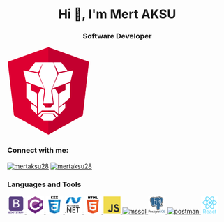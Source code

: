 <h1 align="center">Hi 👋, I'm Mert AKSU</h1>
<h3 align="center">Software Developer</h3>


<?xml version="1.0" encoding="UTF-8"?>
<svg width="188px" height="200px" viewBox="0 0 188 200" version="1.1" xmlns="http://www.w3.org/2000/svg" xmlns:xlink="http://www.w3.org/1999/xlink">
    <!-- Generator: Sketch 40.1 (33804) - http://www.bohemiancoding.com/sketch -->
    <title>Group 2</title>
    <desc>Created with Sketch.</desc>
    <defs></defs>
    <g id="Page-1" stroke="none" stroke-width="1" fill="none" fill-rule="evenodd">
        <g id="Group-2">
            <polygon id="Shape" fill="#DD0031" points="94 0 94 0 94 0 0.9 33.2 15.1 156.3 94 200 94 200 94 200 172.9 156.3 187.1 33.2"></polygon>
            <polygon id="Shape" fill="#C3002F" points="94 0 94 22.2 94 22.1 94 123.4 94 123.4 94 200 94 200 172.9 156.3 187.1 33.2"></polygon>
            <g id="Clipped" transform="translate(37.000000, 34.000000)" fill="#FFFFFF">
                <g id="Group">
                    <polygon id="Shape" points="47.417 60.122 6.819 44.987 0.673 19.068 32.881 25.512"></polygon>
                    <polygon id="Shape" points="67.199 60.122 107.802 44.987 113.955 19.068 81.729 25.512"></polygon>
                    <polygon id="Shape" points="34.083 23.115 13.55 19.068 27.485 0.637 45.018 0.637"></polygon>
                    <polygon id="Shape" points="80.232 23.115 100.76 19.068 86.824 0.637 69.298 0.637"></polygon>
                    <polygon id="Shape" points="77.891 27.886 63.376 65.743 67.719 94.476 46.146 94.476 51.037 65.702 36.478 27.886 45.92 0.637 68.24 0.637"></polygon>
                    <polygon id="Shape" points="16.776 63.939 31.007 71.586 31.007 101.778 7.629 81.776 7.629 47.982 16.776 51.732"></polygon>
                    <polygon id="Shape" points="97.388 63.939 83.152 71.586 83.152 101.778 106.536 81.776 106.536 47.982 97.388 51.732"></polygon>
                    <polygon id="Shape" points="72.519 60.646 67.199 63.421 67.199 68.631 70.529 96.325 63.394 103.577 57.189 103.635 50.979 103.577 43.838 96.325 47.174 68.631 47.174 63.421 41.866 60.646 34.505 73.011 34.505 117.905 42.104 110.937 57.189 110.771 72.275 110.937 79.856 117.905 79.856 73.011"></polygon>
                    <polygon id="Shape" points="67.048 133.991 47.186 133.991 40.23 126.84 47.186 119.687 67.048 119.687 74.23 126.84"></polygon>
                    <polygon id="Shape" points="31.007 119.687 18.043 105.299 18.043 95.48 31.007 103.953"></polygon>
                    <polygon id="Shape" points="82.788 119.687 95.741 105.299 95.741 95.48 82.788 103.953"></polygon>
                    <polygon id="Shape" points="70.639 117.905 43.728 117.905 38.391 125.214 34.505 123.189 43.601 114.065 70.865 114.065 79.856 123.189 76.04 125.214"></polygon>
                </g>
            </g>
            <g id="Clipped" transform="translate(36.000000, 34.000000)" fill="#FFFFFF">
                <g id="Group">
                    <polygon id="Shape" points="47.417 60.036 6.819 44.903 0.673 18.984 32.881 25.428"></polygon>
                    <polygon id="Shape" points="67.199 60.036 107.802 44.903 113.955 18.984 81.729 25.428"></polygon>
                    <polygon id="Shape" points="34.083 23.031 13.55 18.984 27.485 0.553 45.018 0.553"></polygon>
                    <polygon id="Shape" points="80.238 23.031 100.76 18.984 86.824 0.553 69.298 0.553"></polygon>
                    <polygon id="Shape" points="77.891 27.799 63.376 65.659 67.719 94.394 46.146 94.394 51.037 65.618 36.478 27.799 45.914 0.553 68.245 0.553"></polygon>
                    <polygon id="Shape" points="16.776 63.855 31.007 71.502 31.007 101.691 7.641 81.69 7.641 47.898 16.776 51.645"></polygon>
                    <polygon id="Shape" points="97.388 63.855 83.152 71.502 83.152 101.691 106.536 81.69 106.536 47.898 97.388 51.645"></polygon>
                    <polygon id="Shape" points="72.519 60.562 67.199 63.334 67.199 68.547 70.529 96.245 63.394 103.495 57.189 103.542 50.974 103.495 43.838 96.245 47.169 68.547 47.169 63.334 41.86 60.562 34.505 72.927 34.505 117.819 42.104 110.851 57.189 110.689 72.27 110.851 79.85 117.819 79.85 72.927"></polygon>
                    <polygon id="Shape" points="67.048 133.911 47.186 133.911 40.23 126.753 47.186 119.6 67.048 119.6 74.224 126.753"></polygon>
                    <polygon id="Shape" points="31.007 119.6 18.043 105.218 18.043 95.4 31.007 103.865"></polygon>
                    <polygon id="Shape" points="82.788 119.6 95.741 105.218 95.741 95.4 82.788 103.865"></polygon>
                    <polygon id="Shape" points="70.639 117.819 43.728 117.819 38.391 125.128 34.505 123.11 43.601 113.984 70.865 113.984 79.85 123.11 76.04 125.128"></polygon>
                </g>
            </g>
        </g>
    </g>
</svg>


<h3 align="left">Connect with me:</h3>
<p align="left">
<a href="https://linkedin.com/in/mertaksu28" target="blank"><img align="center" src="https://raw.githubusercontent.com/rahuldkjain/github-profile-readme-generator/master/src/images/icons/Social/linked-in-alt.svg" alt="mertaksu28" height="30" width="40" /></a>
<a href="https://instagram.com/mertaksu28" target="blank"><img align="center" src="https://raw.githubusercontent.com/rahuldkjain/github-profile-readme-generator/master/src/images/icons/Social/instagram.svg" alt="mertaksu28" height="30" width="40" /></a>
</p>

<h3 align="left">Languages and Tools</h3>


<a href="https://getbootstrap.com" target="_blank"> <img src="https://raw.githubusercontent.com/devicons/devicon/master/icons/bootstrap/bootstrap-plain-wordmark.svg" alt="bootstrap" width="40" height="40"/> </a>
<a href="https://www.w3schools.com/cs/" target="_blank"> <img src="https://raw.githubusercontent.com/devicons/devicon/master/icons/csharp/csharp-original.svg" alt="csharp" width="40" height="40"/> </a> 
<a href="https://www.w3schools.com/css/" target="_blank"> <img src="https://raw.githubusercontent.com/devicons/devicon/master/icons/css3/css3-original-wordmark.svg" alt="css3" width="40" height="40"/> </a>
<a href="https://dotnet.microsoft.com/" target="_blank"> <img src="https://raw.githubusercontent.com/devicons/devicon/master/icons/dot-net/dot-net-original-wordmark.svg" alt="dotnet" width="40" height="40"/> </a> 
<a href="https://www.w3.org/html/" target="_blank"> <img src="https://raw.githubusercontent.com/devicons/devicon/master/icons/html5/html5-original-wordmark.svg" alt="html5" width="40" height="40"/> </a> <a href="https://developer.mozilla.org/en-US/docs/Web/JavaScript" target="_blank"> <img src="https://raw.githubusercontent.com/devicons/devicon/master/icons/javascript/javascript-original.svg" alt="javascript" width="40" height="40"/> </a> <a href="https://www.microsoft.com/en-us/sql-server" target="_blank"> <img src="https://www.svgrepo.com/show/303229/microsoft-sql-server-logo.svg" alt="mssql" width="40" height="40"/> </a> <a href="https://www.postgresql.org" target="_blank"> <img src="https://raw.githubusercontent.com/devicons/devicon/master/icons/postgresql/postgresql-original-wordmark.svg" alt="postgresql" width="40" height="40"/> </a> <a href="https://postman.com" target="_blank"> <img src="https://www.vectorlogo.zone/logos/getpostman/getpostman-icon.svg" alt="postman" width="40" height="40"/> </a> <a href="https://reactjs.org/" target="_blank"> <img src="https://raw.githubusercontent.com/devicons/devicon/master/icons/react/react-original-wordmark.svg" alt="react" width="40" height="40"/> </a> </p>

